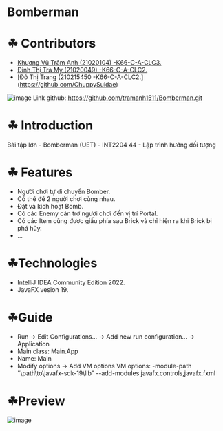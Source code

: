 # Bomberman
# ☘ Contributors
- [Khương Vũ Trâm Anh (21020104) -K66-C-A-CLC3.](https://github.com/tramanh1511)
- [Đinh Thị Trà My (21020049) -K66-C-A-CLC2.](https://github.com/tramy132)
- [Đỗ Thị Trang (210215450 -K66-C-A-CLC2.] (https://github.com/ChuppySuidae)

![image](https://user-images.githubusercontent.com/100174761/195342348-7a4adea1-0755-45b5-94e8-8d3a298187e5.png)
Link github: https://github.com/tramanh1511/Bomberman.git
# ☘ Introduction
Bài tập lớn - Bomberman (UET) - INT2204 44 - Lập trình hướng đối tượng

# ☘ Features
- Người chơi tự di chuyển Bomber.
- Có thể để 2 người chơi cùng nhau.
- Đặt và kích hoạt Bomb.
- Có các Enemy cản trở người chơi đến vị trí Portal.
- Có các Item cũng được giấu phía sau Brick và chỉ hiện ra khi Brick bị phá hủy.
- ...

# ☘Technologies
- IntelliJ IDEA Community Edition 2022.
- JavaFX vesion 19.

# ☘Guide
- Run -> Edit Configurations... -> Add new run configuration... -> Application
- Main class: Main.App
- Name: Main
- Modify options -> Add VM options VM options: -module-path "\path\to\javafx-sdk-19\lib" --add-modules javafx.controls,javafx.fxml
	
# ☘Preview

![image](https://user-images.githubusercontent.com/100174761/195336550-e3053a8b-f775-41c3-8ae9-de2eae6335a2.png)
